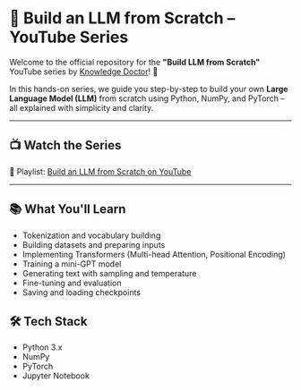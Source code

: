 # 🧠 Build an LLM from Scratch – YouTube Series

Welcome to the official repository for the **"Build LLM from Scratch"** YouTube series by [Knowledge Doctor](https://www.youtube.com/@KnowledgeDoctor)! 🚀

In this hands-on series, we guide you step-by-step to build your own **Large Language Model (LLM)** from scratch using Python, NumPy, and PyTorch – all explained with simplicity and clarity.

---

## 📺 Watch the Series

📌 Playlist: [Build an LLM from Scratch on YouTube]()

---

## 📚 What You'll Learn

- Tokenization and vocabulary building
- Building datasets and preparing inputs
- Implementing Transformers (Multi-head Attention, Positional Encoding)
- Training a mini-GPT model
- Generating text with sampling and temperature
- Fine-tuning and evaluation
- Saving and loading checkpoints


## 🛠️ Tech Stack

- Python 3.x
- NumPy
- PyTorch
- Jupyter Notebook

